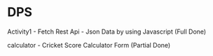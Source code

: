 # DPS

Activity1 - Fetch Rest Api - Json Data by using Javascript (Full Done)

calculator - Cricket Score Calculator Form (Partial Done)
